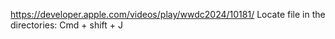 
https://developer.apple.com/videos/play/wwdc2024/10181/
Locate file in the directories:
Cmd + shift + J 